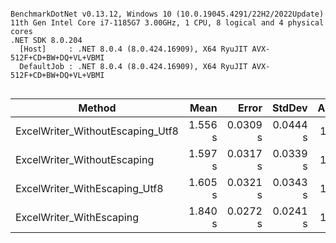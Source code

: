 ```

BenchmarkDotNet v0.13.12, Windows 10 (10.0.19045.4291/22H2/2022Update)
11th Gen Intel Core i7-1185G7 3.00GHz, 1 CPU, 8 logical and 4 physical cores
.NET SDK 8.0.204
  [Host]     : .NET 8.0.4 (8.0.424.16909), X64 RyuJIT AVX-512F+CD+BW+DQ+VL+VBMI
  DefaultJob : .NET 8.0.4 (8.0.424.16909), X64 RyuJIT AVX-512F+CD+BW+DQ+VL+VBMI


```
| Method                           | Mean    | Error    | StdDev   | Allocated |
|--------------------------------- |--------:|---------:|---------:|----------:|
| ExcelWriter_WithoutEscaping_Utf8 | 1.556 s | 0.0309 s | 0.0444 s |  11.09 KB |
| ExcelWriter_WithoutEscaping      | 1.597 s | 0.0317 s | 0.0339 s |  11.09 KB |
| ExcelWriter_WithEscaping_Utf8    | 1.605 s | 0.0321 s | 0.0343 s |  11.09 KB |
| ExcelWriter_WithEscaping         | 1.840 s | 0.0272 s | 0.0241 s |  11.09 KB |
